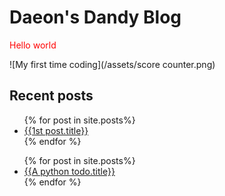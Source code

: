 # Daeon's Dandy Blog

<p style="color: red">Hello world</p>

![My first time coding](/assets/score counter.png)

## Recent posts
<ul>
{% for post in site.posts%}
<li>
<a href="/Blog{{post.url}}">{{1st post.title}}</a>
</li>
{% endfor %}
</ul>

<ul>
{% for post in site.posts%}
<li>
<a href="/Blog{{post.url}}">{{A python todo.title}}</a>
</li>
{% endfor %}
</ul>